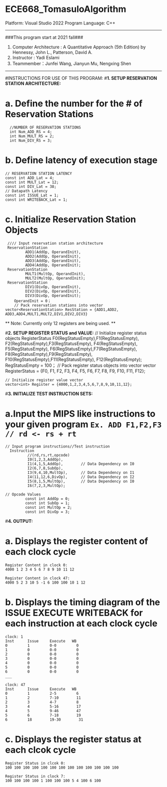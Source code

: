 # ECE668_TomasuloAlgorithm
Platform: Visual Studio 2022
Program Language: C++
___

###This program start at 2021 fall###
1. Computer Architecture : A Quantitative Approach (5th Edition) by Hennessy, John L., Patterson, David A.
2. Instructor : Yadi Eslami
3. Teammember：Junfei Wang, Jianyun Mu, Nengxing Shen

___

#INSTRUCTIONS FOR USE OF THIS PROGRAM:
#**1. SETUP RESERVATION STATION ARCHITECTURE:**

# a. Define the number for the # of Reservation Stations
     
      //NUMBER OF RESERVATION STATIONS
      int Num_ADD_RS = 4;
      int Num_MULT_RS = 2;
      int Num_DIV_RS = 3;
 
# b. Define latency of execution stage
    
    // RESERVATION STATION LATENCY
    const int ADD_Lat = 4;
    const int MULT_Lat = 12;
    const int DIV_Lat = 38;
    // Datapath Latency
    const int ISSUE_Lat = 1;
    const int WRITEBACK_Lat = 1;
    
# c. Initialize Reservation Station Objects
 
     //// Input reservation station architecture
     ReservationStation
             ADD1(AddOp, OperandInit),
             ADD2(AddOp, OperandInit),
             ADD3(AddOp, OperandInit),
             ADD4(AddOp, OperandInit);
     ReservationStation
             MULT1(MultOp, OperandInit),
             MULT2(MultOp, OperandInit);
     ReservationStation
             DIV1(DivOp, OperandInit),
             DIV2(DivOp, OperandInit),
             DIV3(DivOp, OperandInit);
        OperandInit = 0；
        // Pack reservation stations into vector
    vector<ReservationStation> ResStation = {ADD1,ADD2, ADD3,ADD4,MULT1,MULT2,DIV1,DIV2,DIV3}

** Note: Currently only 12 registers are being used. **

#**2. SETUP REGISTER STATUS and VALUE:**
    // Initialize register status objects
    RegisterStatus
            F0(RegStatusEmpty),F1(RegStatusEmpty),
            F2(RegStatusEmpty),F3(RegStatusEmpty),
            F4(RegStatusEmpty), F5(RegStatusEmpty),
            F6(RegStatusEmpty),F7(RegStatusEmpty),
            F8(RegStatusEmpty),F9(RegStatusEmpty),
            F10(RegStatusEmpty),F11(RegStatusEmpty),
            F12(RegStatusEmpty);
            RegStatusEmpty = 100；
    // Pack register status objects into vector
    vector<RegisterStatus> RegisterStatus =
            {F0, F1, F2, F3, F4, F5, F6, F7, F8, F9, F10, F11, F12};

    // Initialize register value vector
    vector<int> Register = {4000,1,2,3,4,5,6,7,8,9,10,11,12};

#**3. INITIALIZE TEST INSTRUCTION SETS:**

# a.Input the MIPS like instructions to your given program `Ex. ADD F1,F2,F3 // rd <- rs + rt`
  
    // Input program instructions//Test instruction 
      Instruction
              //(rd,rs,rt,opcode)
              I0(1,2,3,AddOp),       
              I1(4,1,5,AddOp),        // Data Dependency on I0
              I2(6,7,8,SubOp),       
              I3(9,4,10,MultOp),      // Data Dependency on I1
              I4(11,12,6,DivOp),      // Data Dependency on I2
              I5(8,1,5,MultOp),       // Data Dependency on I0
              I6(7,2,3,MultOp);

    // Opcode Values
             const int AddOp = 0;
             const int SubOp = 1;
             const int MultOp = 2;
             const int DivOp = 3;

#**4. OUTPUT:**
     
# a. Displays the register content of each clock cycle
    Register Content in clock 0:
    4000 1 2 3 4 5 6 7 8 9 10 11 12

    Register Content in clock 47:
    4000 5 2 3 10 5 -1 6 100 100 10 1 12
     
# b. Displays the timing diagram of the ISSUE EXECUTE WRITEBACK for each instruction at each clock cycle

    clock: 1
    Inst      Issue     Execute   WB
    0         1         0-0         0
    1         0         0-0         0
    2         0         0-0         0
    3         0         0-0         0
    4         0         0-0         0
    5         0         0-0         0
    6         0         0-0         0
    ___

    clock: 47
    Inst      Issue     Execute   WB
    0         1         2-5         6
    1         2         7-10        11
    2         3         4-7         8
    3         4         5-16        17
    4         5         9-46        47
    5         6         7-18        19
    6         18        19-30        31

# c. Displays the register status at each clcok cycle 
    Register Status in clcok 0:
    100 100 100 100 100 100 100 100 100 100 100 100 100

    Register Status in clock 7:
    100 100 100 100 1 100 100 100 5 4 100 6 100
